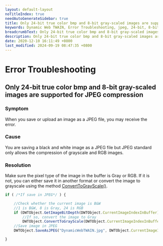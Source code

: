 ```yaml
---
layout: default-layout
noTitleIndex: true
needAutoGenerateSidebar: true
title: Only 24-bit true color bmp and 8-bit gray-scaled images are supported for JPEG compression
keywords: Dynamic Web TWAIN, Error Troubleshooting, jpeg, 24-bit, 8-bit
breadcrumbText: Only 24-bit true color bmp and 8-bit gray-scaled images are supported for JPEG compression
description: Only 24-bit true color bmp and 8-bit gray-scaled images are supported for JPEG compression
date: 2020-12-10 16:11:49 +0800
last_modified: 2024-09-19 08:47:35 +0800
---
```


# Error Troubleshooting

## Only 24-bit true color bmp and 8-bit gray-scaled images are supported for JPEG compression

### Symptom

When you save or upload an image as a JPEG file, you may receive the error.

### Cause

You are saving a black and white image as a JPEG file but JPEG standard only allows the compression of grayscale and RGB images.

### Resolution

Make sure the pixel type of the image in the buffer is Gray or RGB. If it is not, you can either save it in another format or convert the image to grayscale using the method [ConvertToGrayScale()](/_articles/info/api/WebTwain_Edit.md#converttograyscale).

```javascript
if ( /*If save in JPEG*/ ) {

    //Check whether the current image is B&W
    //1 is B&W, 8 is Gray, 24 is RGB
    if (DWTObject.GetImageBitDepth(DWTObject.CurrentImageIndexInBuffer) == 1)
        //If so, convert the image to Gray
        DWTObject.ConvertToGrayScale(DWTObject.CurrentImageIndexInBuffer);
    //Save image in JPEG
    DWTObject.SaveAsJPEG("DynamicWebTWAIN.jpg", DWTObject.CurrentImageIndexInBuffer);

}
```
